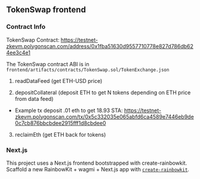 ## TokenSwap frontend

### Contract Info

TokenSwap Contract: https://testnet-zkevm.polygonscan.com/address/0x1fba51630d9557710778e827d786db624ee3c4e1

The TokenSwap contract ABI is in `frontend/artifacts/contracts/TokenSwap.sol/TokenExchange.json`

1. readDataFeed (get ETH-USD price)

2. depositCollateral (deposit ETH to get N tokens depending on ETH price from data feed)

- Example tx deposit .01 eth to get 18.93 STA: https://testnet-zkevm.polygonscan.com/tx/0x5c332035e065abfd6ca4589e7446eb9de0c7cb876bbcbdee2915fff1d8cbdee0

3. reclaimEth (get ETH back for tokens)

### Next.js

This project uses a Next.js frontend bootstrapped with create-rainbowkit. Scaffold a new RainbowKit + wagmi + Next.js app with [`create-rainbowkit`](https://github.com/rainbow-me/rainbowkit/tree/main/packages/create-rainbowkit).
